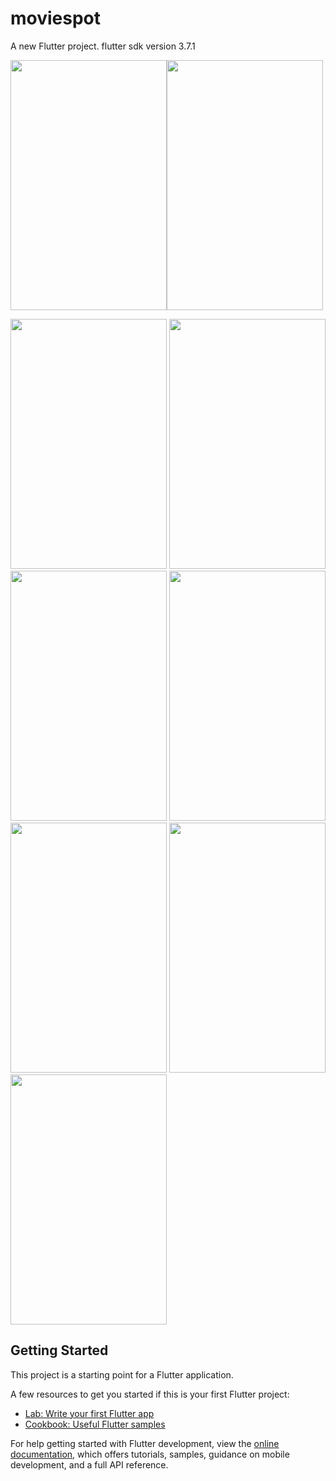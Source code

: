 # moviespot

A new Flutter project.
flutter sdk version 3.7.1

<img src="https://user-images.githubusercontent.com/60656624/235287452-48441018-aee4-4189-8553-90fd5e773238.png" width="250" height="400"><img src="https://user-images.githubusercontent.com/60656624/235287452-48441018-aee4-4189-8553-90fd5e773238.png" width="250" height="400">

<img src="https://user-images.githubusercontent.com/60656624/235287458-3a79b34b-61f0-4e61-ba1f-830aab3796cb.png" width="250" height="400">

<img src="https://user-images.githubusercontent.com/60656624/235287459-04fafeaa-233c-4d92-8b7e-9061f989265a.png" width="250" height="400">

<img src="https://user-images.githubusercontent.com/60656624/235287460-dd9cb5d6-1b29-4ee6-84d5-f2fe055ed828.png" width="250" height="400">

<img src="https://user-images.githubusercontent.com/60656624/235287461-afb9687d-0383-4c5e-86da-88649cec5362.png" width="250" height="400">

<img src="https://user-images.githubusercontent.com/60656624/235287462-f661e067-f085-4fa0-8d92-d066dc1f035f.png" width="250" height="400">

<img src="https://user-images.githubusercontent.com/60656624/235287464-62231d2d-693d-4ec2-9155-5553a5245457.png" width="250" height="400">

<img src="https://user-images.githubusercontent.com/60656624/235287466-594d259b-f8c7-49f0-a2ab-6f167c01e7b0.png" width="250" height="400">


## Getting Started

This project is a starting point for a Flutter application.

A few resources to get you started if this is your first Flutter project:

- [Lab: Write your first Flutter app](https://docs.flutter.dev/get-started/codelab)
- [Cookbook: Useful Flutter samples](https://docs.flutter.dev/cookbook)

For help getting started with Flutter development, view the
[online documentation](https://docs.flutter.dev/), which offers tutorials,
samples, guidance on mobile development, and a full API reference.

